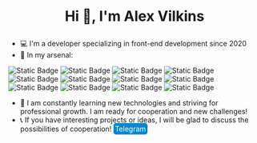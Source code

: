 # <p align="center">Hi :raising_hand:, I'm Alex Vilkins</p>

- :computer: I'm a developer specializing in front-end development since 2020
- :muscle: In my arsenal:

![Static Badge](https://img.shields.io/badge/JAVASCIPT-yellow) ![Static Badge](https://img.shields.io/badge/HTML-red) ![Static Badge](https://img.shields.io/badge/CSS-blue) ![Static Badge](https://img.shields.io/badge/SCSS-pink) ![Static Badge](https://img.shields.io/badge/TAILWIND-blue)
![Static Badge](https://img.shields.io/badge/VUEJS-green) ![Static Badge](https://img.shields.io/badge/VUETIFY-darkgreen) ![Static Badge](https://img.shields.io/badge/BOOTSTRAP-purple)
![Static Badge](https://img.shields.io/badge/VUEX-green) ![Static Badge](https://img.shields.io/badge/VUE--ROUTER-green) ![Static Badge](https://img.shields.io/badge/POSTMAN-orange) ![Static Badge](https://img.shields.io/badge/LOC--STORAGE-purple)

- :rocket: I am constantly learning new technologies and striving for professional growth. I am ready for cooperation and new challenges!
- :telephone_receiver: If you have interesting projects or ideas, I will be glad to discuss the possibilities of cooperation!
  <a  href="https://t.me/alex_vilkins" style="background-color: #0088cc; color: white; padding: 3px 3px; text-decoration: none; border-radius: 5px;">Telegram</a>

